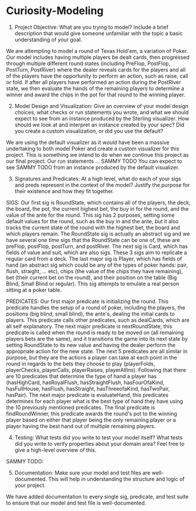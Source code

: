 # Curiosity-Modeling

1. Project Objective: What are you trying to model? Include a brief description that would give someone unfamiliar with the topic a basic understanding of your goal.

We are attempting to model a round of Texas Hold'em, a variation of Poker. Our model includes having multiple players be dealt cards, then progressed through multiple different round states (including PreFlop, PostFlop, PostTurn, PostRiver) where the dealer reveals cards for the players and all of the players have the opportunity to perform an action, such as raise, call or fold. If after all players have performed an action during the PostRiver state, we then evaluate the hands of the remaining players to determine a winner and award the chips in the pot for that round to the winning player.

2. Model Design and Visualization: Give an overview of your model design choices, what checks or run statements you wrote, and what we should expect to see from an instance produced by the Sterling visualizer. How should we look at and interpret an instance created by your spec? Did you create a custom visualization, or did you use the default?

We are using the default visualizer as it would have been a massive undertaking to both model Poker and create a custom visualizer for this project. This is something we intend to do when we continue this project as our final project. Our run statements ... SAMMY TODO You can expect to see SAMMY TODO from an instance produced by the default visualizer. 

3. Signatures and Predicates: At a high level, what do each of your sigs and preds represent in the context of the model? Justify the purpose for their existence and how they fit together.

SIGS: Our first sig is RoundState, which contains all of the players, the deck, the board, the pot, the current highest bet, the buy in for the round, and the value of the ante for the round. This sig has 2 purposes, setting some default values for the round, such as the buy in and the ante, but it also tracks the current state of the round with the highest bet, the board and which players remain. The RoundState sig is actually an abstract sig and we have several one time sigs that the RoundState can be one of, these are preFlop, postFlop, postTurn, and postRiver. The next sig is Card, which has fields of value and suit, which are also sigs. These 3 sigs aim to replicate a regular card from a deck. The last major sig is Player, which has fields of hand (an abstract sig which could be any of the types of poker hands: pair, flush, straight, ... etc), chips (the value of the chips they have remaining), bet (their current bet on the round), and their position on the table (Big Blind, Small Blind or regular). This sig attempts to emulate a real person sitting at a poker table. 

PREDICATES: 
Our first major predicate is initializing the round. This predicate handles the setup of a round of poker, including the players, the positions (big blind, small blind), the ante's, dealing the initial cards to players. This predicate calls other predicates, such as dealCards, which are all self explanatory. The next major predicate is nextRoundState, this predicate is called when the round is ready to be moved on (all remaining players bets are the same), and it transitions the game into its next state by setting RoundState to its new value and having the dealer perform the appropriate action for the new state. The next 5 predicates are all similar in purpose, but they are the actions a player can take at each point in the round in regards to the bets they choose to play (playerFolds, playerChecks, playerCalls, playerRaises, playerAllIns). Following that there are 10 predicates that determine the type of hand a player has (hasHighCard, hasRoyalFlush, hasStraightFlush, hasFourOfaKind, hasFullHouse, hasFlush, hasStraight, hasThreeofaKind, hasTwoPair, hasPair). The next major predicate is evaluateHand, this predicates determines for each player what is the best type of hand they have using the 10 previously mentioned predicates. The final predicate is findRoundWinner, this predicate awards the round's pot to the winning player based on either that player being the only remaining player or a player having the best hand out of multiple remaining players. 

4. Testing: What tests did you write to test your model itself? What tests did you write to verify properties about your domain area? Feel free to give a high-level overview of this.

SAMMY TODO:

5. Documentation: Make sure your model and test files are well-documented. This will help in understanding the structure and logic of your project.

We have added documentation to every single sig, predicate, and test suite to ensure that our model and test file is well-documented. 